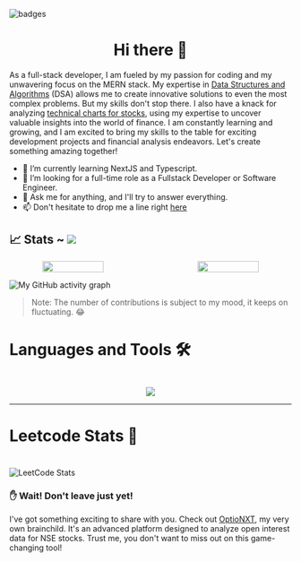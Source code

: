 ![badges](https://github.com/Codensity30/Codensity30/assets/129579058/5926baf5-9cee-401f-bb74-fc69621147b2)

## <h1 align="center"> Hi there 👋</h1>




As a full-stack developer, I am fueled by my passion for coding and my unwavering focus on the MERN stack. My expertise in [Data Structures and Algorithms](https://leetcode.com/Codensity_30/) (DSA) allows me to create innovative solutions to even the most complex problems. But my skills don't stop there. I also have a knack for analyzing [technical charts for stocks](https://in.tradingview.com/u/Chaser30/), using my expertise to uncover valuable insights into the world of finance. I am constantly learning and growing, and I am excited to bring my skills to the table for exciting development projects and financial analysis endeavors. Let's create something amazing together!

- 🌱 I’m currently learning NextJS and Typescript.
- 👯 I’m looking for a full-time role as a Fullstack Developer or Software Engineer.
- 💬 Ask me for anything, and I'll try to answer everything.
- 📫 Don't hesitate to drop me a line right [here](mailto:codensity30@gmail.com)


<!-- <div align="center"> -->

## 📈 Stats ~ [![](https://visitcount.itsvg.in/api?id=codensity30&label=Profile%20Views&color=1&icon=0&pretty=true)](https://visitcount.itsvg.in)

<p align="center" style="display:flex;gap:50px">

  <img width="48%" height="25%" src="https://github-readme-stats.vercel.app/api?username=codensity30&show_icons=true&theme=dark#gh-dark-mode-only" /> 

  <img width="48%"  height="25%" src="https://github-readme-streak-stats.herokuapp.com?user=codensity30&theme=dark&border_radius=10&date_format=M%20j%5B%2C%20Y%5D" />
</p> 


![My GitHub activity graph](https://github-readme-activity-graph.vercel.app/graph?username=codensity30&theme=aqua)
> Note: The number of contributions is subject to my mood, it keeps on fluctuating. 😂

## <h1>Languages and Tools 🛠<h1>
<p align="center">
  <a href="https://skillicons.dev">
   <img src="https://skillicons.dev/icons?i=mongodb,express,react,nodejs,html,css,js,ts,github,vscode,tailwind,materialui,cpp&perline=14"/>
  </a>
</p>

------
## <h1>Leetcode Stats 🤨<h1>
![LeetCode Stats](https://leetcard.jacoblin.cool/Codensity_30?theme=unicorn&font=Raleway&ext=contest)

### ✋ Wait! Don't leave just yet! 
I've got something exciting to share with you. Check out [OptioNXT](https://optionxt.vercel.app/terminal), my very own brainchild. It's an advanced platform designed to analyze open interest data for NSE stocks. Trust me, you don't want to miss out on this game-changing tool!


<!--</div>-->
<!--
[![An image of @codensity30's Holopin badges, which is a link to view their full Holopin profile](https://holopin.me/codensity30)](https://holopin.io/@codensity30)
**Codensity30/Codensity30** is a ✨ _special_ ✨ repository because its `README.md` (this file) appears on your GitHub profile.

Here are some ideas to get you started:

- 🔭 I’m currently working on ...
- 🌱 I’m currently learning ...
- 👯 I’m looking to collaborate on ...
- 🤔 I’m looking for help with ...
- 💬 Ask me about ...
- 📫 How to reach me: ...
- 😄 Pronouns: ...
- ⚡ Fun fact: ...
-->
